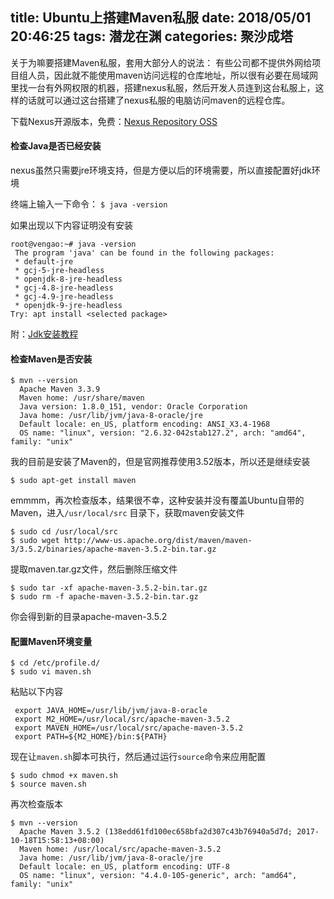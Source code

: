 title: Ubuntu上搭建Maven私服
date: 2018/05/01  20:46:25
tags: 潜龙在渊
categories: 聚沙成塔
---
关于为嘛要搭建Maven私服，套用大部分人的说法：
有些公司都不提供外网给项目组人员，因此就不能使用maven访问远程的仓库地址，所以很有必要在局域网里找一台有外网权限的机器，搭建nexus私服，然后开发人员连到这台私服上，这样的话就可以通过这台搭建了nexus私服的电脑访问maven的远程仓库。

下载Nexus开源版本，免费：[Nexus Repository OSS](https://www.sonatype.com/nexus-repository-oss)

#### 检查Java是否已经安装
nexus虽然只需要jre环境支持，但是方便以后的环境需要，所以直接配置好jdk环境
<!--more-->

终端上输入一下命令：
`$ java -version `

如果出现以下内容证明没有安装
```
root@vengao:~# java -version
 The program 'java' can be found in the following packages:
 * default-jre
 * gcj-5-jre-headless
 * openjdk-8-jre-headless
 * gcj-4.8-jre-headless
 * gcj-4.9-jre-headless
 * openjdk-9-jre-headless
Try: apt install <selected package>
```
附：[Jdk安装教程](https://visuper.cn/visuper-blog/2018/04/16/Ubuntu安装JDK8和Tomcat/)

#### 检查Maven是否安装
```
$ mvn --version
  Apache Maven 3.3.9
  Maven home: /usr/share/maven
  Java version: 1.8.0_151, vendor: Oracle Corporation
  Java home: /usr/lib/jvm/java-8-oracle/jre
  Default locale: en_US, platform encoding: ANSI_X3.4-1968
  OS name: "linux", version: "2.6.32-042stab127.2", arch: "amd64", family: "unix"
```
我的目前是安装了Maven的，但是官网推荐使用3.52版本，所以还是继续安装
```
$ sudo apt-get install maven
```
emmmm，再次检查版本，结果很不幸，这种安装并没有覆盖Ubuntu自带的Maven，进入`/usr/local/src` 目录下，获取maven安装文件
```
$ sudo cd /usr/local/src
$ sudo wget http://www-us.apache.org/dist/maven/maven-3/3.5.2/binaries/apache-maven-3.5.2-bin.tar.gz
```
提取maven.tar.gz文件，然后删除压缩文件
```
$ sudo tar -xf apache-maven-3.5.2-bin.tar.gz
$ sudo rm -f apache-maven-3.5.2-bin.tar.gz
```
你会得到新的目录apache-maven-3.5.2
#### 配置Maven环境变量
```
$ cd /etc/profile.d/ 
$ sudo vi maven.sh
```
粘贴以下内容
```
 export JAVA_HOME=/usr/lib/jvm/java-8-oracle
 export M2_HOME=/usr/local/src/apache-maven-3.5.2
 export MAVEN_HOME=/usr/local/src/apache-maven-3.5.2
 export PATH=${M2_HOME}/bin:${PATH}
 ```
 现在让`maven.sh`脚本可执行，然后通过运行`source`命令来应用配置
 ```
 $ sudo chmod +x maven.sh
 $ source maven.sh
 ```
 再次检查版本
 ```
 $ mvn --version
   Apache Maven 3.5.2 (138edd61fd100ec658bfa2d307c43b76940a5d7d; 2017-10-18T15:58:13+08:00)
   Maven home: /usr/local/src/apache-maven-3.5.2
   Java home: /usr/lib/jvm/java-8-oracle/jre
   Default locale: en_US, platform encoding: UTF-8
   OS name: "linux", version: "4.4.0-105-generic", arch: "amd64", family: "unix"
 ```